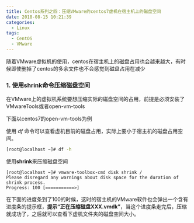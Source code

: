 ```yaml
---
title: Centos系列之四：压缩VMware的centos7虚机在宿主机上的磁盘空间
date: 2018-08-15 10:21:39
categories:
  - Linux
tags:
  - CentOS
  - VMware
---
```

随着VMware虚拟机的使用，centos在宿主机上的磁盘占用也会越来越大，有时候即使删掉了centos的多余文件也不会感觉到磁盘占用在减少

<!-- more -->

### 1. 使用shrink命令压缩磁盘空间
在VMware上的虚拟机系统要想压缩实际的磁盘空间的占用，前提是必须安装了VMwareTools或者open-vm-tools

下面以centos7的open-vm-tools为例

使用 *df* 命令可以查看虚机目前的磁盘占用，实际上要小于宿主机的磁盘占用空间。
```bash
[root@localhost ~]# df -h
```
使用**shrink**来压缩磁盘空间
```
[root@localhost ~]# vmware-toolbox-cmd disk shrink /
Please disregard any warnings about disk space for the duration of shrink process.
Progress: 100 [===========>]
```
在下面的进度条到了100的时候，这时的宿主机的VMware软件也会弹出一个含有进度条的提示框，**提示“正在压缩磁盘XXX.vmdk”**，当这个进度条走完后，压缩就成功了，之后就可以查看下虚机文件夹的磁盘空间大小。